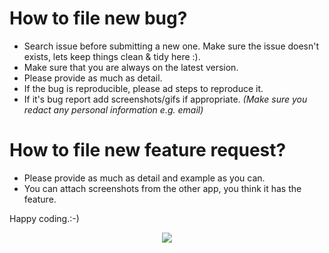 # How to file new bug?

- Search issue before submitting a new one. Make sure the issue doesn't exists, lets keep things clean & tidy here :).
- Make sure that you are always on the latest version.
- Please provide as much as detail.
- If the bug is reproducible, please ad steps to reproduce it.
- If it's bug report add screenshots/gifs if appropriate. _(Make sure you redact any personal information e.g. email)_

# How to file new feature request?

- Please provide as much as detail and example as you can.
- You can attach screenshots from the other app, you think it has the feature.

Happy coding.:-)

<div align="center">
<img src="https://cloud.githubusercontent.com/assets/370176/26526332/03bb8ac2-432c-11e7-89aa-da3cd1c0e9cb.png">
</div>
